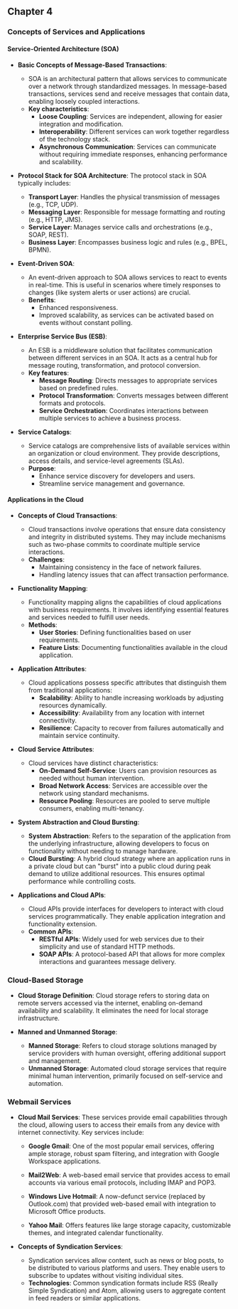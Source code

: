 
## Chapter 4

### Concepts of Services and Applications

#### Service-Oriented Architecture (SOA)

- **Basic Concepts of Message-Based Transactions**:
  - SOA is an architectural pattern that allows services to communicate over a network through standardized messages. In message-based transactions, services send and receive messages that contain data, enabling loosely coupled interactions.
  - **Key characteristics**:
    - **Loose Coupling**: Services are independent, allowing for easier integration and modification.
    - **Interoperability**: Different services can work together regardless of the technology stack.
    - **Asynchronous Communication**: Services can communicate without requiring immediate responses, enhancing performance and scalability.

- **Protocol Stack for SOA Architecture**:
  The protocol stack in SOA typically includes:
  - **Transport Layer**: Handles the physical transmission of messages (e.g., TCP, UDP).
  - **Messaging Layer**: Responsible for message formatting and routing (e.g., HTTP, JMS).
  - **Service Layer**: Manages service calls and orchestrations (e.g., SOAP, REST).
  - **Business Layer**: Encompasses business logic and rules (e.g., BPEL, BPMN).
  
- **Event-Driven SOA**:
  - An event-driven approach to SOA allows services to react to events in real-time. This is useful in scenarios where timely responses to changes (like system alerts or user actions) are crucial.
  - **Benefits**:
    - Enhanced responsiveness.
    - Improved scalability, as services can be activated based on events without constant polling.

- **Enterprise Service Bus (ESB)**:
  - An ESB is a middleware solution that facilitates communication between different services in an SOA. It acts as a central hub for message routing, transformation, and protocol conversion.
  - **Key features**:
    - **Message Routing**: Directs messages to appropriate services based on predefined rules.
    - **Protocol Transformation**: Converts messages between different formats and protocols.
    - **Service Orchestration**: Coordinates interactions between multiple services to achieve a business process.

- **Service Catalogs**:
  - Service catalogs are comprehensive lists of available services within an organization or cloud environment. They provide descriptions, access details, and service-level agreements (SLAs).
  - **Purpose**:
    - Enhance service discovery for developers and users.
    - Streamline service management and governance.

#### Applications in the Cloud

- **Concepts of Cloud Transactions**:
  - Cloud transactions involve operations that ensure data consistency and integrity in distributed systems. They may include mechanisms such as two-phase commits to coordinate multiple service interactions.
  - **Challenges**:
    - Maintaining consistency in the face of network failures.
    - Handling latency issues that can affect transaction performance.

- **Functionality Mapping**:
  - Functionality mapping aligns the capabilities of cloud applications with business requirements. It involves identifying essential features and services needed to fulfill user needs.
  - **Methods**:
    - **User Stories**: Defining functionalities based on user requirements.
    - **Feature Lists**: Documenting functionalities available in the cloud application.

- **Application Attributes**:
  - Cloud applications possess specific attributes that distinguish them from traditional applications:
    - **Scalability**: Ability to handle increasing workloads by adjusting resources dynamically.
    - **Accessibility**: Availability from any location with internet connectivity.
    - **Resilience**: Capacity to recover from failures automatically and maintain service continuity.

- **Cloud Service Attributes**:
  - Cloud services have distinct characteristics:
    - **On-Demand Self-Service**: Users can provision resources as needed without human intervention.
    - **Broad Network Access**: Services are accessible over the network using standard mechanisms.
    - **Resource Pooling**: Resources are pooled to serve multiple consumers, enabling multi-tenancy.

- **System Abstraction and Cloud Bursting**:
  - **System Abstraction**: Refers to the separation of the application from the underlying infrastructure, allowing developers to focus on functionality without needing to manage hardware.
  - **Cloud Bursting**: A hybrid cloud strategy where an application runs in a private cloud but can "burst" into a public cloud during peak demand to utilize additional resources. This ensures optimal performance while controlling costs.

- **Applications and Cloud APIs**:
  - Cloud APIs provide interfaces for developers to interact with cloud services programmatically. They enable application integration and functionality extension.
  - **Common APIs**:
    - **RESTful APIs**: Widely used for web services due to their simplicity and use of standard HTTP methods.
    - **SOAP APIs**: A protocol-based API that allows for more complex interactions and guarantees message delivery.

### Cloud-Based Storage

- **Cloud Storage Definition**:
  Cloud storage refers to storing data on remote servers accessed via the internet, enabling on-demand availability and scalability. It eliminates the need for local storage infrastructure.

- **Manned and Unmanned Storage**:
  - **Manned Storage**: Refers to cloud storage solutions managed by service providers with human oversight, offering additional support and management.
  - **Unmanned Storage**: Automated cloud storage services that require minimal human intervention, primarily focused on self-service and automation.

### Webmail Services

- **Cloud Mail Services**: These services provide email capabilities through the cloud, allowing users to access their emails from any device with internet connectivity. Key services include:
  
  - **Google Gmail**: One of the most popular email services, offering ample storage, robust spam filtering, and integration with Google Workspace applications.
  
  - **Mail2Web**: A web-based email service that provides access to email accounts via various email protocols, including IMAP and POP3.
  
  - **Windows Live Hotmail**: A now-defunct service (replaced by Outlook.com) that provided web-based email with integration to Microsoft Office products.
  
  - **Yahoo Mail**: Offers features like large storage capacity, customizable themes, and integrated calendar functionality.

- **Concepts of Syndication Services**:
  - Syndication services allow content, such as news or blog posts, to be distributed to various platforms and users. They enable users to subscribe to updates without visiting individual sites.
  - **Technologies**: Common syndication formats include RSS (Really Simple Syndication) and Atom, allowing users to aggregate content in feed readers or similar applications.
